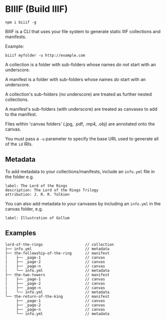 # BIIIF (Build IIIF)

    npm i biiif -g

BIIIF is a CLI that uses your file system to generate static IIIF collections and manifests.

Example:

    biiif myfolder -u http://example.com

A collection is a folder with sub-folders whose names _do not_ start with an underscore.

A manifest is a folder with sub-folders whose names _do_ start with an underscore.

A collection's sub-folders (no underscore) are treated as further nested collections.

A manifest's sub-folders (with underscore) are treated as canvases to add to the manifest.

Files within 'canvas folders' (.jpg, .pdf, .mp4, .obj) are annotated onto the canvas.

You must pass a `-u` parameter to specify the base URL used to generate all of the `id` IRIs.

## Metadata

To add metadata to your collections/manifests, include an `info.yml` file in the folder e.g.

```
label: The Lord of the Rings
description: The Lord of the Rings Trilogy
attribution: J. R. R. Tolkien 
```

You can also add metadata to your canvases by including an `info.yml` in the canvas folder, e.g.

```
label: Illustration of Gollum
```

## Examples

```
lord-of-the-rings                   // collection
├── info.yml                        // metadata
├── the-fellowship-of-the-ring      // manifest
|    ├── _page-1                    // canvas
|    ├── _page-2                    // canvas
|    ├── _page-n                    // canvas
|    └── info.yml                   // metadata
├── the-two-towers                  // manifest
|    ├── _page-1                    // canvas
|    ├── _page-2                    // canvas
|    ├── _page-n                    // canvas
|    └── info.yml                   // metadata
└── the-return-of-the-king          // manifest
     ├── _page-1                    // canvas
     ├── _page-2                    // canvas
     ├── _page-n                    // canvas
     └── info.yml                   // metadata
```






